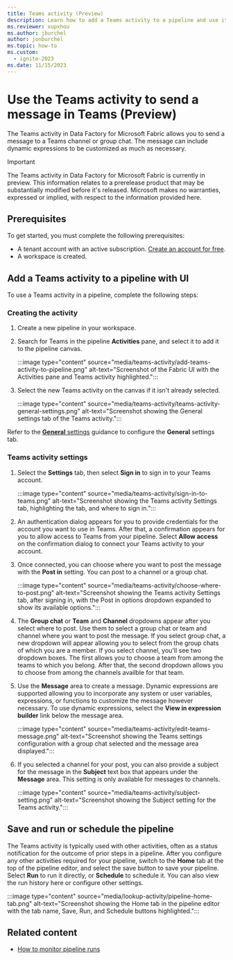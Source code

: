```yaml
---
title: Teams activity (Preview)
description: Learn how to add a Teams activity to a pipeline and use it to send a Teams message.
ms.reviewer: xupxhou
ms.author: jburchel
author: jonburchel
ms.topic: how-to
ms.custom:
  - ignite-2023
ms.date: 11/15/2023
---
```


# Use the Teams activity to send a message in Teams (Preview)

The Teams activity in Data Factory for Microsoft Fabric allows you to send a message to a Teams channel or group chat. The message can include dynamic expressions to be customized as much as necessary.

> [!IMPORTANT]
> The Teams activity in Data Factory for Microsoft Fabric is currently in preview. This information relates to a prerelease product that may be substantially modified before it's released. Microsoft makes no warranties, expressed or implied, with respect to the information provided here.


## Prerequisites

To get started, you must complete the following prerequisites:

- A tenant account with an active subscription. [Create an account for free](../get-started/fabric-trial.md).
- A workspace is created.

## Add a Teams activity to a pipeline with UI

To use a Teams activity in a pipeline, complete the following steps:

### Creating the activity

1. Create a new pipeline in your workspace.
1. Search for Teams in the pipeline **Activities** pane, and select it to add it to the pipeline canvas.

   :::image type="content" source="media/teams-activity/add-teams-activity-to-pipeline.png" alt-text="Screenshot of the Fabric UI with the Activities pane and Teams activity highlighted.":::

1. Select the new Teams activity on the canvas if it isn't already selected.

   :::image type="content" source="media/teams-activity/teams-activity-general-settings.png" alt-text="Screenshot showing the General settings tab of the Teams activity.":::

Refer to the [**General** settings](activity-overview.md#general-settings) guidance to configure the **General** settings tab.

### Teams activity settings

1. Select the **Settings** tab, then select **Sign in** to sign in to your Teams account.

   :::image type="content" source="media/teams-activity/sign-in-to-teams.png" alt-text="Screenshot showing the Teams activity Settings tab, highlighting the tab, and where to sign in.":::

1. An authentication dialog appears for you to provide credentials for the account you want to use in Teams. After that, a confirmation appears for you to allow access to Teams from your pipeline. Select **Allow access** on the confirmation dialog to connect your Teams activity to your account.

1. Once connected, you can choose where you want to post the message with the **Post in** setting. You can post to a channel or a group chat.

   :::image type="content" source="media/teams-activity/choose-where-to-post.png" alt-text="Screenshot showing the Teams activity Settings tab, after signing in, with the Post in options dropdown expanded to show its available options.":::

1. The **Group chat** or **Team** and **Channel** dropdowns appear after you select where to post. Use them to select a group chat or team and channel where you want to post the message. If you select group chat, a new dropdown will appear allowing you to select from the group chats of which you are a member. If you select channel, you'll see two dropdown boxes. The first allows you to choose a team from among the teams to which you belong. After that, the second dropdown allows you to choose from among the channels availble for that team.

1. Use the **Message** area to create a message. Dynamic expressions are supported allowing you to incorporate any system or user variables, expressions, or functions to customize the message however necessary. To use dynamic expressions, select the **View in expression builder** link below the message area.

   :::image type="content" source="media/teams-activity/edit-teams-message.png" alt-text="Screenshot showing the Teams settings configuration with a group chat selected and the message area displayed.":::

1. If you selected a channel for your post, you can also provide a subject for the message in the **Subject** text box that appears under the **Message** area. This setting is only available for messages to channels.

   :::image type="content" source="media/teams-activity/subject-setting.png" alt-text="Screenshot showing the Subject setting for the Teams activity.":::

## Save and run or schedule the pipeline

The Teams activity is typically used with other activities, often as a status notification for the outcome of prior steps in a pipeline. After you configure any other activities required for your pipeline, switch to the **Home** tab at the top of the pipeline editor, and select the save button to save your pipeline. Select **Run** to run it directly, or **Schedule** to schedule it. You can also view the run history here or configure other settings.

:::image type="content" source="media/lookup-activity/pipeline-home-tab.png" alt-text="Screenshot showing the Home tab in the pipeline editor with the tab name, Save, Run, and Schedule buttons highlighted.":::

## Related content

- [How to monitor pipeline runs](monitor-pipeline-runs.md)
